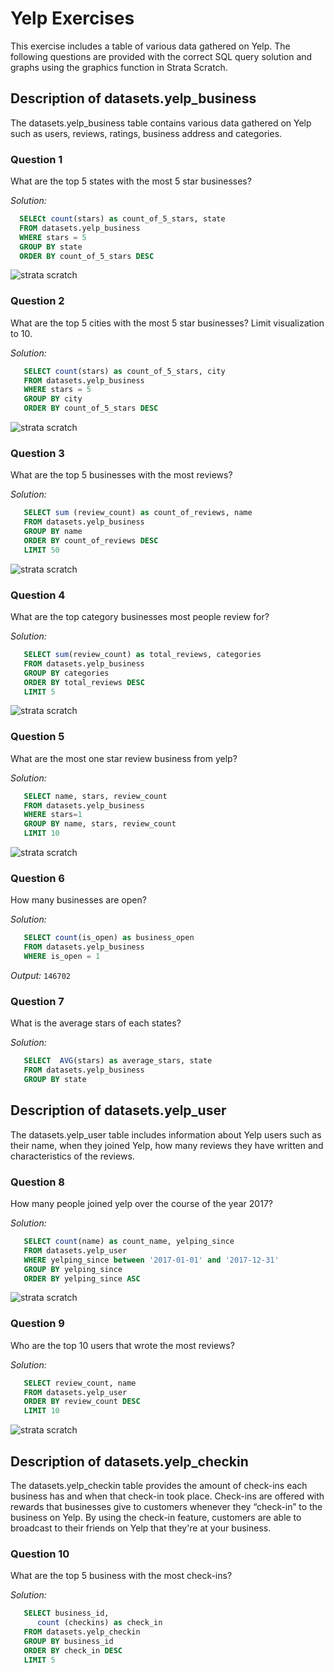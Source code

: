 # Yelp Exercises
This exercise includes a table of various data gathered on Yelp. The following questions are provided with the correct SQL query solution
and graphs using the graphics function in Strata Scratch.

## Description of datasets.yelp_business 
The datasets.yelp_business table contains various data gathered on Yelp such as users, reviews, ratings, business address and categories. 

### Question 1 
What are the top 5 states with the most 5 star businesses?

*Solution:*
```sql
  SELECt count(stars) as count_of_5_stars, state
  FROM datasets.yelp_business
  WHERE stars = 5
  GROUP BY state
  ORDER BY count_of_5_stars DESC
```
![strata scratch](assets/yelp1.png)

### Question 2 
What are the top 5 cities with the most 5 star businesses? Limit visualization to 10.

*Solution:*
```sql
   SELECT count(stars) as count_of_5_stars, city
   FROM datasets.yelp_business
   WHERE stars = 5
   GROUP BY city
   ORDER BY count_of_5_stars DESC
```
![strata scratch](assets/yelp2.png)


### Question 3 
What are the top 5 businesses with the most reviews?

*Solution:*
```sql
   SELECT sum (review_count) as count_of_reviews, name
   FROM datasets.yelp_business
   GROUP BY name
   ORDER BY count_of_reviews DESC
   LIMIT 50
```
![strata scratch](assets/yelp3.png)


### Question 4 
What are the top category businesses most people review for?

*Solution:*
```sql
   SELECT sum(review_count) as total_reviews, categories
   FROM datasets.yelp_business
   GROUP BY categories
   ORDER BY total_reviews DESC
   LIMIT 5
```
![strata scratch](assets/yelp4.png)


### Question 5 
What are the most one star review business from yelp?

*Solution:*
```sql
   SELECT name, stars, review_count
   FROM datasets.yelp_business
   WHERE stars=1
   GROUP BY name, stars, review_count
   LIMIT 10
```
![strata scratch](assets/yelp5.png)


### Question 6 
How many businesses are open?

*Solution:*
```sql
   SELECT count(is_open) as business_open
   FROM datasets.yelp_business
   WHERE is_open = 1
```
*Output:* `146702`

### Question 7 
What is the average stars of each states?

*Solution:*
```sql
   SELECT  AVG(stars) as average_stars, state
   FROM datasets.yelp_business
   GROUP BY state
```

## Description of datasets.yelp_user
The datasets.yelp_user table includes information about Yelp users such as their name, when they joined Yelp, how many reviews they have written and characteristics of the reviews.

### Question 8
How many people joined yelp over the course of the year 2017?

*Solution:*
```sql
   SELECT count(name) as count_name, yelping_since
   FROM datasets.yelp_user
   WHERE yelping_since between '2017-01-01' and '2017-12-31'
   GROUP BY yelping_since
   ORDER BY yelping_since ASC
```
![strata scratch](assets/yelp8.png)


### Question 9
Who are the top 10 users that wrote the most reviews?

*Solution:*
```sql
   SELECT review_count, name
   FROM datasets.yelp_user
   ORDER BY review_count DESC 
   LIMIT 10
```
![strata scratch](assets/yelp9.png)


## Description of datasets.yelp_checkin
The  datasets.yelp_checkin table provides the amount of check-ins each business has and when that check-in took place. Check-ins are offered with rewards that businesses give to customers whenever they “check-in” to the business on Yelp. By using the check-in feature, customers are able to broadcast to their friends on Yelp that they're at your business.

### Question 10
What are the top 5 business with the most check-ins?

*Solution:*
```sql
   SELECT business_id,
      count (checkins) as check_in
   FROM datasets.yelp_checkin
   GROUP BY business_id
   ORDER BY check_in DESC
   LIMIT 5
```




